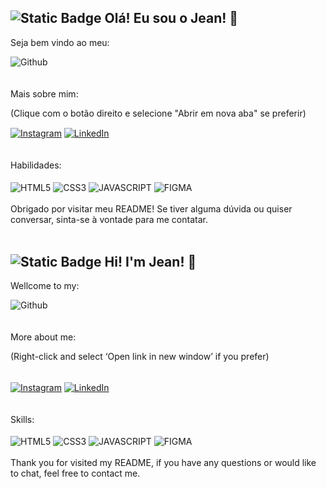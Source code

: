 ![Static Badge](https://img.shields.io/badge/PT-BR-BRASIL?style=for-the-badge&color=%23009440)
Olá! Eu sou o Jean! 🙌
--
Seja bem vindo ao meu:
<div style="inline-block">
  <img align="center" alt="Github" src="https://img.shields.io/badge/GitHub-100000?style=for-the-badge&logo=github&logoColor=white">
</div>
<br>
<br>
Mais sobre mim:
<p>(Clique com o botão direito e selecione "Abrir em nova aba" se preferir)</p>
<div>
  <a href="https://www.instagram.com/_jeandq/" target="_blank" > <img align="center" alt="Instagram" src="https://img.shields.io/badge/Instagram-E4405F?style=for-the-badge&logo=instagram&logoColor=whit"></a>
  <a href="https://www.linkedin.com/in/jean-duarte-queiroz-2490a6258/" target="_blank"> <img align="center" alt="LinkedIn" src="https://img.shields.io/badge/LinkedIn-0077B5?style=for-the-badge&logo=linkedin&logoColor=white"></a>
</div>
<br>
<br>
Habilidades:
<div style="inline-block"> <br>
  <img align="center" alt="HTML5" src="https://img.shields.io/badge/HTML5-E34F26?style=for-the-badge&logo=html5&logoColor=white">
  <img align="center" alt="CSS3" src="https://img.shields.io/badge/CSS3-1572B6?style=for-the-badge&logo=css3&logoColor=white">
  <img align="center" alt="JAVASCRIPT" src="https://img.shields.io/badge/JavaScript-F7DF1E?style=for-the-badge&logo=javascript&logoColor=black">
  <img align="center" alt="FIGMA" src="https://img.shields.io/badge/Figma-F24E1E?style=for-the-badge&logo=figma&logoColor=white">
</div>
<br>
Obrigado por visitar meu README! Se tiver alguma dúvida ou quiser conversar, sinta-se à vontade para me contatar.
<br>
<br>

![Static Badge](https://img.shields.io/badge/EN-US-BRASIL?style=for-the-badge&logoColor=yellow&color=%23004B94)
Hi! I'm Jean! 🙌
--
Wellcome to my:
<div style="inline-block">
  <img align="center" alt="Github" src="https://img.shields.io/badge/GitHub-100000?style=for-the-badge&logo=github&logoColor=white">
</div>
<br>
<br>
More about me:
<p>(Right-click and select ‘Open link in new window’ if you prefer)</p>
<div>
  <br>
  <a href="https://www.instagram.com/_jeandq/" target="_blank" > <img align="center" alt="Instagram" src="https://img.shields.io/badge/Instagram-E4405F?style=for-the-badge&logo=instagram&logoColor=whit"></a>
  <a href="https://www.linkedin.com/in/jean-duarte-queiroz-2490a6258/" target="_blank"> <img align="center" alt="LinkedIn" src="https://img.shields.io/badge/LinkedIn-0077B5?style=for-the-badge&logo=linkedin&logoColor=white"></a>
</div>
<br>
<br>
Skills:
<div style="inline-block"> <br>
  <img align="center" alt="HTML5" src="https://img.shields.io/badge/HTML5-E34F26?style=for-the-badge&logo=html5&logoColor=white">
  <img align="center" alt="CSS3" src="https://img.shields.io/badge/CSS3-1572B6?style=for-the-badge&logo=css3&logoColor=white">
  <img align="center" alt="JAVASCRIPT" src="https://img.shields.io/badge/JavaScript-F7DF1E?style=for-the-badge&logo=javascript&logoColor=black">
  <img align="center" alt="FIGMA" src="https://img.shields.io/badge/Figma-F24E1E?style=for-the-badge&logo=figma&logoColor=white">
</div>
<br>
Thank you for visited my README, if you have any questions or would like to chat, feel free to contact me.
